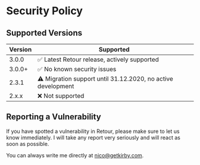# Security Policy

## Supported Versions

| Version | Supported          |
| ------- | ------------------ |
| 3.0.0   | :white_check_mark: Latest Retour release, actively supported |
| 3.0.0+   | :white_check_mark: No known security issues |
| 2.3.1   | :warning: Migration support until 31.12.2020, no active development |
| 2.x.x   | :x: Not supported |

## Reporting a Vulnerability

If you have spotted a vulnerability in Retour, please make sure to let us know immediately. I will take any report very seriously and will react as soon as possible.

You can always write me directly at nico@getkirby.com.
